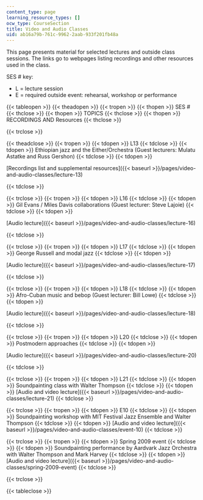 ```yaml
---
content_type: page
learning_resource_types: []
ocw_type: CourseSection
title: Video and Audio Classes
uid: ab16a79b-761c-9962-2aab-933f201fb48a
---
```


This page presents material for selected lectures and outside class sessions. The links go to webpages listing recordings and other resources used in the class.

SES # key:

*   L = lecture session
*   E = required outside event: rehearsal, workshop or performance

{{< tableopen >}}
{{< theadopen >}}
{{< tropen >}}
{{< thopen >}}
SES #
{{< thclose >}}
{{< thopen >}}
TOPICS
{{< thclose >}}
{{< thopen >}}
RECORDINGS AND Resources
{{< thclose >}}

{{< trclose >}}

{{< theadclose >}}
{{< tropen >}}
{{< tdopen >}}
L13
{{< tdclose >}}
{{< tdopen >}}
Ethiopian jazz and the Either/Orchestra (Guest lecturers: Mulatu Astatke and Russ Gershon)
{{< tdclose >}}
{{< tdopen >}}


[Recordings list and supplemental resources]({{< baseurl >}}/pages/video-and-audio-classes/lecture-13)


{{< tdclose >}}

{{< trclose >}}
{{< tropen >}}
{{< tdopen >}}
L16
{{< tdclose >}}
{{< tdopen >}}
Gil Evans / Miles Davis collaborations (Guest lecturer: Steve Lajoie)
{{< tdclose >}}
{{< tdopen >}}


[Audio lecture]({{< baseurl >}}/pages/video-and-audio-classes/lecture-16)


{{< tdclose >}}

{{< trclose >}}
{{< tropen >}}
{{< tdopen >}}
L17
{{< tdclose >}}
{{< tdopen >}}
George Russell and modal jazz
{{< tdclose >}}
{{< tdopen >}}


[Audio lecture]({{< baseurl >}}/pages/video-and-audio-classes/lecture-17)


{{< tdclose >}}

{{< trclose >}}
{{< tropen >}}
{{< tdopen >}}
L18
{{< tdclose >}}
{{< tdopen >}}
Afro-Cuban music and bebop (Guest lecturer: Bill Lowe)
{{< tdclose >}}
{{< tdopen >}}


[Audio lecture]({{< baseurl >}}/pages/video-and-audio-classes/lecture-18)


{{< tdclose >}}

{{< trclose >}}
{{< tropen >}}
{{< tdopen >}}
L20
{{< tdclose >}}
{{< tdopen >}}
Postmodern approaches
{{< tdclose >}}
{{< tdopen >}}


[Audio lecture]({{< baseurl >}}/pages/video-and-audio-classes/lecture-20)


{{< tdclose >}}

{{< trclose >}}
{{< tropen >}}
{{< tdopen >}}
L21
{{< tdclose >}}
{{< tdopen >}}
Soundpainting class with Walter Thompson
{{< tdclose >}}
{{< tdopen >}}
[Audio and video lecture]({{< baseurl >}}/pages/video-and-audio-classes/lecture-21)
{{< tdclose >}}

{{< trclose >}}
{{< tropen >}}
{{< tdopen >}}
E10
{{< tdclose >}}
{{< tdopen >}}
Soundpainting workshop with MIT Festival Jazz Ensemble and Walter Thompson
{{< tdclose >}}
{{< tdopen >}}
[Audio and video lecture]({{< baseurl >}}/pages/video-and-audio-classes/event-10)
{{< tdclose >}}

{{< trclose >}}
{{< tropen >}}
{{< tdopen >}}
Spring 2009 event
{{< tdclose >}}
{{< tdopen >}}
Soundpainting performance by Aardvark Jazz Orchestra with Walter Thompson and Mark Harvey
{{< tdclose >}}
{{< tdopen >}}
[Audio and video lecture]({{< baseurl >}}/pages/video-and-audio-classes/spring-2009-event)
{{< tdclose >}}

{{< trclose >}}

{{< tableclose >}}
